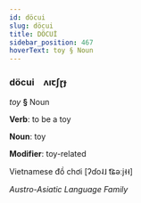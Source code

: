 ```yaml
---
id: döcui
slug: döcui
title: DÖCUİ
sidebar_position: 467
hoverText: toy § Noun
---
```


### döcui&emsp;<span kind="abugida">ʌıꞇʃɽɟ</span>

*toy* **§** Noun

**Verb**: to be a toy

**Noun**: toy

**Modifier**: toy-related

Vietnamese đồ chơi [ʔɗo˨˩ t͡ɕəːj˧˧]

*Austro-Asiatic Language Family*